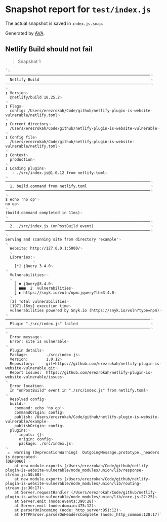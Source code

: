 # Snapshot report for `test/index.js`

The actual snapshot is saved in `index.js.snap`.

Generated by [AVA](https://avajs.dev).

## Netlify Build should not fail

> Snapshot 1

    `​␊
    ────────────────────────────────────────────────────────────────␊
      Netlify Build                                                 ␊
    ────────────────────────────────────────────────────────────────␊
    ​␊
    ❯ Version␊
      @netlify/build 18.25.2␊
    ​␊
    ❯ Flags␊
      config: /Users/erezrokah/Code/github/netlify-plugin-is-website-vulnerable/netlify.toml␊
    ​␊
    ❯ Current directory␊
      /Users/erezrokah/Code/github/netlify-plugin-is-website-vulnerable␊
    ​␊
    ❯ Config file␊
      /Users/erezrokah/Code/github/netlify-plugin-is-website-vulnerable/netlify.toml␊
    ​␊
    ❯ Context␊
      production␊
    ​␊
    ❯ Loading plugins␊
       - ./src/index.js@1.0.12 from netlify.toml␊
    ​␊
    ────────────────────────────────────────────────────────────────␊
      1. build.command from netlify.toml                            ␊
    ────────────────────────────────────────────────────────────────␊
    ​␊
    $ echo 'no op'␊
    no op␊
    ​␊
    (build.command completed in 11ms)␊
    ​␊
    ────────────────────────────────────────────────────────────────␊
      2. ./src/index.js (onPostBuild event)                         ␊
    ────────────────────────────────────────────────────────────────␊
    ​␊
    Serving and scanning site from directory 'example'␊
    ␊
      Website: http://127.0.0.1:5000/␊
      ␊
      Libraries:␊
                ␊
        [*] jQuery 3.4.0␊
    ␊
      Vulnerabilities:␊
      ␊
        ⎡ ✖ jQuery@3.4.0␊
        ⎜ ■■■  2  vulnerabilities␊
        ⎣ ▶︎ https://snyk.io/vuln/npm:jquery?lh=3.4.0␊
      ␊
      [2] Total vulnerabilities␊
      [1971.16ms] execution time␊
      vulnerabilities powered by Snyk.io (https://snyk.io/vuln?type=npm)␊
    ​␊
    ────────────────────────────────────────────────────────────────␊
      Plugin "./src/index.js" failed                                ␊
    ────────────────────────────────────────────────────────────────␊
    ​␊
      Error message␊
      Error: site is vulnerable␊
    ​␊
      Plugin details␊
      Package:        ./src/index.js␊
      Version:        1.0.12␊
      Repository:     git+https://github.com/erezrokah/netlify-plugin-is-website-vulnerable.git␊
      Report issues:  https://github.com/erezrokah/netlify-plugin-is-website-vulnerable/issues␊
    ​␊
      Error location␊
      In "onPostBuild" event in "./src/index.js" from netlify.toml␊
    ​␊
      Resolved config␊
      build:␊
        command: echo 'no op'␊
        commandOrigin: config␊
        publish: /Users/erezrokah/Code/github/netlify-plugin-is-website-vulnerable/example␊
        publishOrigin: config␊
      plugins:␊
        - inputs: {}␊
          origin: config␊
          package: ./src/index.js␊
    ␊
     ⚠  warning (DeprecationWarning)  OutgoingMessage.prototype._headers is deprecated␊
    [DEP0066] ␊
        at new module.exports (/Users/erezrokah/Code/github/netlify-plugin-is-website-vulnerable/node_modules/union/lib/response-stream.js:50:60)␊
        at new module.exports (/Users/erezrokah/Code/github/netlify-plugin-is-website-vulnerable/node_modules/union/lib/routing-stream.js:30:17)␊
        at Server.requestHandler (/Users/erezrokah/Code/github/netlify-plugin-is-website-vulnerable/node_modules/union/lib/core.js:27:25)␊
        at Server.emit (node:events:390:28)␊
        at Server.emit (node:domain:475:12)␊
        at parserOnIncoming (node:_http_server:951:12)␊
        at HTTPParser.parserOnHeadersComplete (node:_http_common:128:17)`
